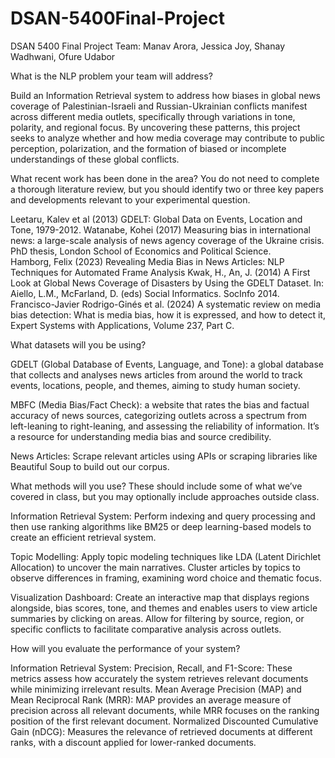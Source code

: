 # DSAN-5400Final-Project

DSAN 5400 Final Project
Team: Manav Arora, Jessica Joy, Shanay Wadhwani, Ofure Udabor

What is the NLP problem your team will address?

Build an Information Retrieval system to address how biases in global news coverage of Palestinian-Israeli and Russian-Ukrainian conflicts manifest across different media outlets, specifically through variations in tone, polarity, and regional focus. By uncovering these patterns, this project seeks to analyze whether and how media coverage may contribute to public perception, polarization, and the formation of biased or incomplete understandings of these global conflicts.

What recent work has been done in the area? You do not need to complete a thorough literature review, but you should identify two or three key papers and developments relevant to your experimental question.

Leetaru, Kalev et al (2013) GDELT: Global Data on Events, Location and Tone, 1979-2012.
Watanabe, Kohei (2017) Measuring bias in international news: a large-scale analysis of news agency coverage of the Ukraine crisis. PhD thesis, London School of Economics and Political Science.	
Hamborg, Felix (2023) Revealing Media Bias in News Articles: NLP Techniques for Automated Frame Analysis
Kwak, H., An, J. (2014) A First Look at Global News Coverage of Disasters by Using the GDELT Dataset. In: Aiello, L.M., McFarland, D. (eds) Social Informatics. SocInfo 2014.
Francisco-Javier Rodrigo-Ginés et al. (2024) A systematic review on media bias detection: What is media bias, how it is expressed, and how to detect it, Expert Systems with Applications, Volume 237, Part C. 


What datasets will you be using?

GDELT (Global Database of Events, Language, and Tone): a global database that collects and analyses news articles from around the world to track events, locations, people, and themes, aiming to study human society.

MBFC (Media Bias/Fact Check): a website that rates the bias and factual accuracy of news sources, categorizing outlets across a spectrum from left-leaning to right-leaning, and assessing the reliability of information. It’s a resource for understanding media bias and source credibility.

News Articles: Scrape relevant articles using APIs or scraping libraries like Beautiful Soup to build out our corpus.

What methods will you use? These should include some of what we’ve covered in class, but you may optionally include approaches outside class.

Information Retrieval System: Perform indexing and query processing and then use ranking algorithms like BM25 or deep learning-based models to create an efficient retrieval system.

Topic Modelling:  Apply topic modeling techniques like LDA (Latent Dirichlet Allocation) to uncover the main narratives. Cluster articles by topics to observe differences in framing, examining word choice and thematic focus.

Visualization Dashboard: Create an interactive map that displays regions alongside, bias scores, tone, and themes and enables users to view article summaries by clicking on areas. Allow for filtering by source, region, or specific conflicts to facilitate comparative analysis across outlets.


How will you evaluate the performance of your system?
	
Information Retrieval System:
Precision, Recall, and F1-Score: These metrics assess how accurately the system retrieves relevant documents while minimizing irrelevant results.
Mean Average Precision (MAP) and Mean Reciprocal Rank (MRR): MAP provides an average measure of precision across all relevant documents, while MRR focuses on the ranking position of the first relevant document.
Normalized Discounted Cumulative Gain (nDCG): Measures the relevance of retrieved documents at different ranks, with a discount applied for lower-ranked documents.


